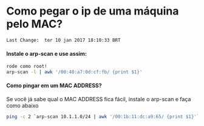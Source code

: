 #  Como pegar o ip de uma máquina pelo MAC?

`Last Change:  ter 10 jan 2017 18:10:33 BRT
`

#### Instale o arp-scan e use assim:

``` sh
rode como root!
arp-scan -l | awk '/00:40:a7:0d:cf:fb/ {print $1}'
```


#### Como pingar em um MAC ADDRESS?
Se você já sabe qual o MAC ADDRESS fica fácil, instale o arp-scan e faça como abaixo

``` sh
ping -c 2 `arp-scan 10.1.1.0/24 | awk '/00:1b:11:dc:a9:65/ {print $1}'`
```
